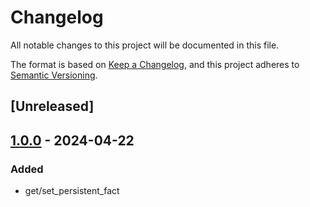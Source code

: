# Changelog

All notable changes to this project will be documented in this file.

The format is based on [Keep a Changelog](https://keepachangelog.com/en/1.0.0/),
and this project adheres to [Semantic Versioning](https://semver.org/spec/v2.0.0.html).

## [Unreleased]

## [1.0.0] - 2024-04-22

### Added

- get/set_persistent_fact

[1.0.0]: https://git.dubzland.com/dubzland/ansible-collection-utils/-/tree/1.0.0
